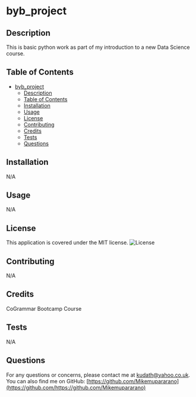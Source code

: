 # byb_project

## Description
This is basic python work as part of my introduction to a new Data Science course.

 
## Table of Contents
- [byb\_project](#byb_project)
  - [Description](#description)
  - [Table of Contents](#table-of-contents)
  - [Installation](#installation)
  - [Usage](#usage)
  - [License](#license)
  - [Contributing](#contributing)
  - [Credits](#credits)
  - [Tests](#tests)
  - [Questions](#questions)

## Installation

N/A


## Usage

N/A

## License
This application is covered under the MIT license.
![License](https://img.shields.io/badge/license-MIT-blue.svg)
## Contributing
 N/A

## Credits
CoGrammar Bootcamp Course

## Tests
N/A

## Questions
For any questions or concerns, please contact me at [kudath@yahoo.co.uk](mailto:kudath@yahoo.co.uk).
You can also find me on GitHub: [https://github.com/Mikemupararano](https://github.com/https://github.com/Mikemupararano)
